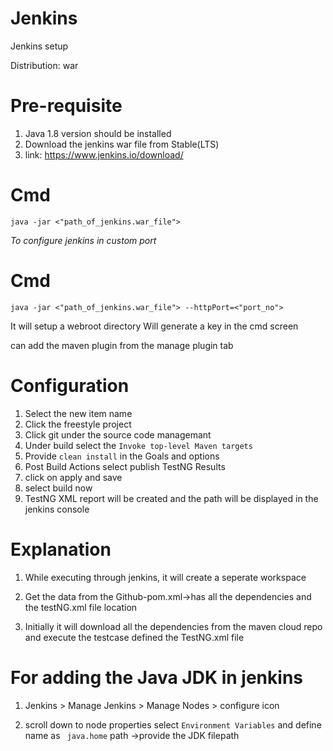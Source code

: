 # Jenkins
Jenkins setup

Distribution: war

# Pre-requisite
1. Java 1.8 version should be installed 
2. Download the jenkins war file from Stable(LTS)
3. link: https://www.jenkins.io/download/

# Cmd
```
java -jar <"path_of_jenkins.war_file">
```
_To configure jenkins in custom port_

# Cmd
```
java -jar <"path_of_jenkins.war_file"> --httpPort=<"port_no">
```

It will setup a webroot directory
Will generate a key in the cmd screen

can add the maven plugin from the manage plugin tab

# Configuration

1. Select the new item name
2. Click the freestyle project 
3. Click git under the source code managemant 
4. Under build select the `Invoke top-level Maven targets`
5. Provide `clean install` in the Goals and options 
6. Post Build Actions select publish TestNG Results 
7. click on apply and save
8. select build now
9. TestNG XML report will be created and the path will be displayed in the jenkins console

# Explanation

1. While executing through jenkins, it will create a seperate workspace 

2. Get the data from the Github-pom.xml->has all the dependencies and the testNG.xml file location

3. Initially it will download all the dependencies from the maven cloud repo and execute the testcase defined the TestNG.xml file

# For adding the Java JDK in jenkins
1. Jenkins > Manage Jenkins > Manage Nodes > configure icon

2. scroll down to node properties select `Environment Variables` and define name as ` java.home` path ->provide the JDK filepath



